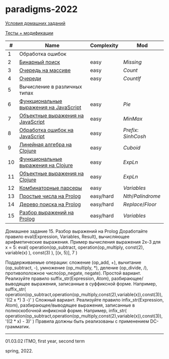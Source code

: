 # paradigms-2022 
 
[Условия домашних заданий](https://www.kgeorgiy.info/courses/paradigms/homeworks.html)

[Тесты + модификации](https://github.com/maladetska/paradigms-2022/tree/master/tests)


#|Name|Сomplexity|Mod
---|---|---|---
1|Обработка ошибок||
2|[Бинарный поиск](https://github.com/maladetska/paradigms-2022/blob/master/java-solutions/search/BinarySearchMissing.java)|easy|*Missing*
3|[Очередь на массиве](https://github.com/maladetska/paradigms-2022/tree/master/java-solutions/queue)|easy|*Count*
4|[Очереди](https://github.com/maladetska/paradigms-2022/tree/master/java-solutions/queue)|easy|*CountIf*
5|Вычисление в различных типах||
6|[Функциональные выражения на JavaScript](https://github.com/maladetska/paradigms-2022/blob/master/javascript-solutions/functionalExpression.js)|easy|*Pie*
7|[Объектные выражения на JavaScript](https://github.com/maladetska/paradigms-2022/blob/master/javascript-solutions/objectExpression.js)|easy|*MinMax*
8|[Обработка ошибок на JavaScript](https://github.com/maladetska/paradigms-2022/blob/master/javascript-solutions/objectExpression.js)|easy|*Prefix*: *SinhCosh*
9|[Линейная алгебра на Clojure](https://github.com/maladetska/paradigms-2022/blob/master/clojure-solutions/linear.clj)|easy|*Cuboid*
10|[Функциональные выражения на Clojure](https://github.com/maladetska/paradigms-2022/blob/master/clojure-solutions/functional.clj)|easy|*ExpLn*
11|[Объектные выражения на Clojure](https://github.com/maladetska/paradigms-2022/blob/master/clojure-solutions/object.clj)|easy|*ExpLn*
12|[Комбинаторные парсеры](https://github.com/maladetska/paradigms-2022/blob/master/clojure-solutions/comb-parser.clj)|easy|*Variables*
13|[Простые числа на Prolog](https://github.com/maladetska/paradigms-2022/blob/master/prolog-solutions/primes.pl)|easy/hard|*Nth*/*Palindrome*
14|[Дерево поиска на Prolog](https://github.com/maladetska/paradigms-2022/blob/master/prolog-solutions/tree-map.pl)|easy/hard|*Replace*/*Floor*
15|[Разбор выражений на Prolog](https://github.com/maladetska/paradigms-2022/blob/master/prolog-solutions/expression.pl)|easy/hard|*Variables*

Домашнее задание 15. Разбор выражений на Prolog
Доработайте правило eval(Expression, Variables, Result), вычисляющее арифметические выражения.
Пример вычисления выражения 2x-3 для x = 5:
eval(
    operation(op_subtract,
        operation(op_multiply,
            const(2),
            variable(x)
        ),
        const(3)
    ),
    [(x, 5)],
    7
)
                    
Поддерживаемые операции: сложение (op_add, +), вычитание (op_subtract, -), умножение (op_multiply, *), деление (op_divide, /), противоположное число(op_negate, negate).
Простой вариант. Реализуйте правило suffix_str(Expression, Atom), разбирающее/выводящее выражения, записанные в суффиксной форме. Например,
    suffix_str(
        operation(op_subtract,operation(op_multiply,const(2),variable(x)),const(3)),
        '((2 x *) 3 -)'
    )
Сложный вариант. Реализуйте правило infix_str(Expression, Atom), разбирающее/выводящее выражения, записанные в полноскобочной инфиксной форме. Например,
    infix_str(
        operation(op_subtract,operation(op_multiply,const(2),variable(x)),const(3)),
        '((2 * x) - 3)'
    )
Правила должны быть реализованы с применением DC-грамматик.

------
01.03.02 ITMO, first year, second term

spring, 2022.
